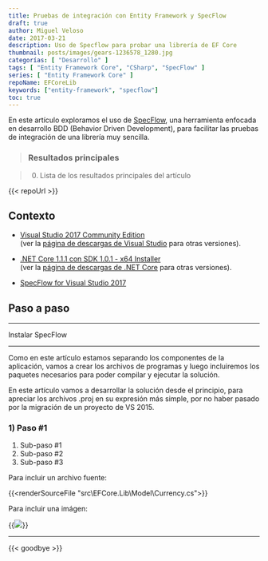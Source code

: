 ```yaml
---
title: Pruebas de integración con Entity Framework y SpecFlow
draft: true
author: Miguel Veloso
date: 2017-03-21
description: Uso de Specflow para probar una librería de EF Core
thumbnail: posts/images/gears-1236578_1280.jpg
categorías: [ "Desarrollo" ]
tags: [ "Entity Framework Core", "CSharp", "SpecFlow" ]
series: [ "Entity Framework Core" ]
repoName: EFCoreLib
keywords: ["entity-framework", "specflow"]
toc: true
---
```


En este artículo exploramos el uso de [SpecFlow](http://specflow.org/), una herramienta enfocada en desarrollo BDD (Behavior Driven Development), para facilitar las pruebas de integración de una librería muy sencilla.

> ### <i style="font-size: larger" class="fa fa-info-circle" aria-hidden="true"></i> Resultados principales

> 0. Lista de los resultados principales del artículo

{{< repoUrl >}}

## Contexto

* [Visual Studio 2017 Community Edition](https://www.visualstudio.com/es/thank-you-downloading-visual-studio/?sku=Community&rel=15)  
(ver la [página de descargas de Visual Studio](https://www.visualstudio.com/es/downloads/) para otras versiones).

* [.NET Core 1.1.1 con SDK 1.0.1 - x64 Installer](https://go.microsoft.com/fwlink/?linkid=843448)  
(ver la [página de descargas de .NET Core](https://github.com/dotnet/core/blob/master/release-notes/download-archive.md) para otras versiones).

* [SpecFlow for Visual Studio 2017](https://marketplace.visualstudio.com/items?itemName=TechTalkSpecFlowTeam.SpecFlowforVisualStudio2017)

## Paso a paso

---

Instalar SpecFlow



---

Como en este artículo estamos separando los componentes de la aplicación, vamos a crear los archivos de programas y luego incluiremos los paquetes necesarios para poder compilar y ejecutar la solución.

En este artículo vamos a desarrollar la solución desde el principio, para apreciar los archivos .proj en su expresión más simple, por no haber pasado por la migración de un proyecto de VS 2015.

### 1) Paso #1

1. Sub-paso #1
2. Sub-paso #2
3. Sub-paso #3

Para incluir un archivo fuente:

{{<renderSourceFile "src\EFCore.Lib\Model\Currency.cs">}}

Para incluir una imágen:

{{<image src="/posts/images/cmd_2017-03-18_21-23-38.png">}}

---
{{< goodbye >}}
